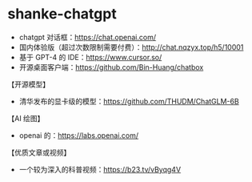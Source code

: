 # shanke-chatgpt

- chatgpt 对话框：https://chat.openai.com/
- 国内体验版（超过次数限制需要付费）：http://chat.nqzyx.top/h5/10001
- 基于 GPT-4 的 IDE：https://www.cursor.so/
- 开源桌面客户端：https://github.com/Bin-Huang/chatbox

【开源模型】

- 清华发布的显卡级的模型：https://github.com/THUDM/ChatGLM-6B

【AI 绘图】

- openai 的：https://labs.openai.com/

【优质文章或视频】

- 一个较为深入的科普视频：https://b23.tv/vByqg4V
